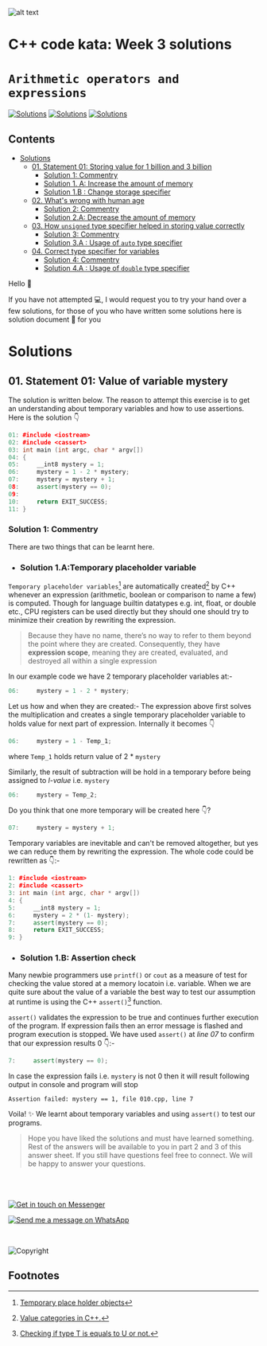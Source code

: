 ![alt text](http://programmingdays.com/img/62c218d0-fda7-4dd2-b49f-8628130c4c8f.png "programmingDays")

# C++ code kata: Week 3 solutions
# **`Arithmetic operators and expressions`**

[![Solutions](https://img.shields.io/badge/Language-C++17-informational.svg)](https://shields.io/)  [![Solutions](https://img.shields.io/badge/Compiler-G++7-important.svg)](https://shields.io/) [![Solutions](https://img.shields.io/badge/Track-Beginner-yellowgreen.svg)](https://shields.io/)

## Contents

<!-- @import "[TOC]" {cmd="toc" depthFrom=1 depthTo=6 orderedList=false} -->
<!-- code_chunk_output -->

- [Solutions](#solutions)
  - [01. Statement 01: Storing value for 1 billion and 3 billion](#01-statement-01-storing-value-for-1-billion-and-3-billion)
    - [Solution 1: Commentry](#solution-1-commentry)
    - [Solution 1. A: Increase the amount of memory](#solution-1-a-increase-the-amount-of-memory)
    - [Solution 1.B : Change storage specifier](#solution-1b-change-storage-specifier)
  - [02. What's wrong with human age](#02-whats-wrong-with-human-age)
    - [Solution 2: Commentry](#solution-2-commentry)
    - [Solution 2.A: Decrease the amount of memory](#solution-2a-decrease-the-amount-of-memory)
  - [03. How `unsigned` type specifier helped in storing value correctly](#03-how-unsigned-type-specifier-helped-in-storing-value-correctly)
    - [Solution 3: Commentry](#solution-3-commentry)
    - [Solution 3.A : Usage of `auto` type specifier](#solution-3a-usage-of-auto-type-specifier)
  - [04. Correct type specifier for variables](#04-correct-type-specifier-for-variables)
    - [Solution 4: Commentry](#solution-4-commentry)
    - [Solution 4.A : Usage of `double` type specifier](#solution-4a-usage-of-double-type-specifier)

<!-- /code_chunk_output -->

Hello &#x1F44B;

If you have not attempted 💻, I would request you to try your hand over a few solutions, for those of you who have written some solutions here is solution document &#x1F381; for you

# Solutions  

## 01. Statement 01: Value of variable mystery

The solution is written below. The reason to attempt this exercise is to get an understanding about temporary variables and how to use assertions. Here is the solution 👇

```cpp
01: #include <iostream>
02: #include <cassert>
03: int main (int argc, char * argv[])
04: {
05:     __int8 mystery = 1;
06:     mystery = 1 - 2 * mystery;
07:     mystery = mystery + 1;
08:     assert(mystery == 0);
09:
10:     return EXIT_SUCCESS;
11: }
```

### Solution 1: Commentry

There are two things that can be learnt here.

- ### Solution 1.A:Temporary placeholder variable

`Temporary placeholder variables`[^1] are automatically created[^2] by C++
whenever an expression (arithmetic, boolean or comparison to name a few) is computed. Though for language builtin datatypes e.g. int, float, or double etc., CPU registers can be used directly but they should one should try to minimize their creation by rewriting the expression.

>Because they have no name, there’s no way to refer to them beyond the point where they are created. Consequently, they have **expression scope**, meaning they are created, evaluated, and destroyed all within a single expression

In our example code we have 2 temporary placeholder variables at:-

```cpp
06:     mystery = 1 - 2 * mystery;
```

Let us how and when they are created:-
The expression above first solves the multiplication and creates a single temporary placeholder variable to holds value for next part of expression. Internally it becomes 👇

```cpp
06:     mystery = 1 - Temp_1;
```

where `Temp_1` holds return value of 2 * `mystery`

Similarly, the result of subtraction will be hold in a temporary before being assigned to *l-value* i.e. `mystery`

```cpp
06:     mystery = Temp_2;
```

Do you think that one more temporary will be created here 👇?

```cpp
07:     mystery = mystery + 1;
```

Temporary variables are inevitable and can't be removed altogether, but yes we can reduce them by rewriting the expression. The whole code could be rewritten as 👇:-

```cpp
1: #include <iostream>
2: #include <cassert>
3: int main (int argc, char * argv[])
4: {
5:     __int8 mystery = 1;
6:     mystery = 2 * (1- mystery);
7:     assert(mystery == 0);
8:     return EXIT_SUCCESS;
9: }
```

- ### Solution 1.B: Assertion check

Many newbie programmers use `printf()` or `cout` as a measure of test for checking the value stored at a memory locatoin i.e. variable. When we are quite sure about the value of a variable the best way to test our assumption at runtime is using the C++ `assert()`[^3] function.

`assert()` validates the expression to be true and continues further execution of the program. If expression fails then an error message is flashed and program execution is stopped. We have used `assert()` at *line 07* to confirm that our expression results 0 👇:-

```c++
7:     assert(mystery == 0);
```

In case the expression fails i.e. `mystery` is not 0 then it will result following output in console and program will stop

```con
Assertion failed: mystery == 1, file 010.cpp, line 7
```

Voila! ✨ We learnt about temporary variables and using `assert()` to test our programs.



>Hope you have liked the solutions and must have learned something. Rest of the answers will be available to you in part 2 and 3 of this answer sheet.
>If you still have questions feel free to connect. We will be happy to answer your questions.

</br></br></br>
[![Get in touch on Messenger](https://img.shields.io/static/v1.svg?label=Ask&nbsp;a&nbsp;Question&message=❓&logo=messenger&style=social)](https://m.me/programmingdays)

[![Send me a message on WhatsApp](https://img.shields.io/static/v1.svg?label=Ask&nbsp;a&nbsp;Question&message=❓&color=1ebea5&logo=whatsapp&logoColor=white&labelColor=1ebea5)](https://wa.me/919458176671?text=I%20have%20a%20question.)

</br>

![Copyright](https://img.shields.io/static/v1.svg?label=C&nbsp;codekata%20©️%20&message=%202019%20programmingDays&labelColor=informational&color=033450)

## Footnotes

[^1]: [Temporary place holder objects](https://www.learncpp.com/cpp-tutorial/814-anonymous-objects/comment-page-1/)
[^2]: [Value categories in C++.](https://en.cppreference.com/w/cpp/language/value_category)
[^3]: [Checking if type T is equals to U or not.](https://en.cppreference.com/w/cpp/types/is_same)
[^4]: [Using assert() and static_assert()](https://www.learncpp.com/cpp-tutorial/7-12a-assert-and-static_assert/)

